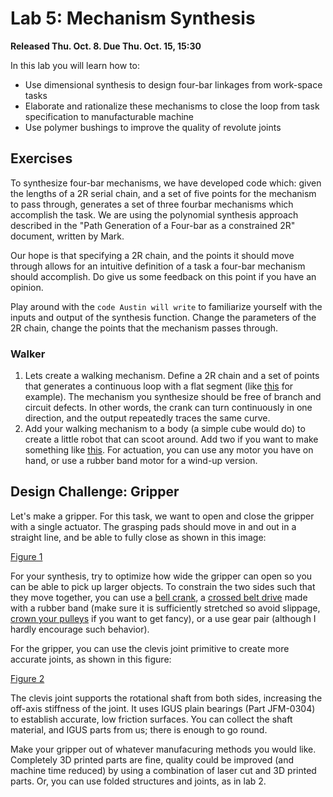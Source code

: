 # Lab 5: Mechanism Synthesis

**Released Thu. Oct. 8. Due Thu. Oct. 15, 15:30**

In this lab you will learn how to:
- Use dimensional synthesis to design four-bar linkages from work-space tasks
- Elaborate and rationalize these mechanisms to close the loop from task specification to manufacturable machine
- Use polymer bushings to improve the quality of revolute joints

## Exercises

To synthesize four-bar mechanisms, we have developed code which: given the lengths of a 2R serial chain, and a set of five points for the mechanism to pass through, generates a set of three fourbar mechanisms which accomplish the task. We are using the polynomial synthesis approach described in the "Path Generation of a Four-bar as a constrained 2R" document, written by Mark.

Our hope is that specifying a 2R chain, and the points it should move through allows for an intuitive definition of a task a four-bar mechanism should accomplish. Do give us some feedback on this point if you have an opinion.

Play around with the `code Austin will write` to familiarize yourself with the inputs and output of the synthesis function. Change the parameters of the 2R chain, change the points that the mechanism passes through.
### Walker
1. Lets create a walking mechanism. Define a 2R chain and a set of points that generates a continuous loop with a flat segment (like [this](https://en.wikipedia.org/wiki/Klann_linkage) for example). The mechanism you synthesize should be free of branch and circuit defects. In other words, the crank can turn continuously in one direction, and the output repeatedly traces the same curve.
2. Add your walking mechanism to a body (a simple cube would do) to create a little robot that can scoot around. Add two if you want to make something like [this](https://www.youtube.com/watch?v=RVgz6rnATM0). For actuation, you can use any motor you have on hand, or use a rubber band motor for a wind-up version.

## Design Challenge: Gripper

Let's make a gripper. For this task, we want to open and close the gripper with a single actuator. The grasping pads should move in and out in a straight line, and be able to fully close as shown in this image:

[Figure 1](https://github.com/CS194-028/starter/blob/master/lab_5/assets/clevis.jpg)

For your synthesis, try to optimize how wide the gripper can open so you can be able to pick up larger objects. To constrain the two sides such that they move together, you can use a [bell crank](http://www.robives.com/blog/bellcrankmech), a [crossed belt drive](http://www.expertsmind.com/questions/cross-belt-drive-30118956.aspx) made with a rubber band (make sure it is sufficiently stretched so avoid slippage, [crown your pulleys](https://www.youtube.com/watch?v=6sM0Qjumyro) if you want to get fancy), or a use gear pair (although I hardly encourage such behavior).

For the gripper, you can use the clevis joint primitive to create more accurate joints, as shown in this figure:

[Figure 2](https://github.com/CS194-028/starter/blob/master/lab_5/assets/gripper.jpg)

The clevis joint supports the rotational shaft from both sides, increasing the off-axis stiffness of the joint. It uses IGUS plain bearings (Part JFM-0304) to establish accurate, low friction surfaces. You can collect the shaft material, and IGUS parts from us; there is enough to go round.

Make your gripper out of whatever manufacuring methods you would like. Completely 3D printed parts are fine, quality could  be improved (and machine time reduced) by using a combination of laser cut and 3D printed parts. Or, you can use folded structures and joints, as in lab 2.
